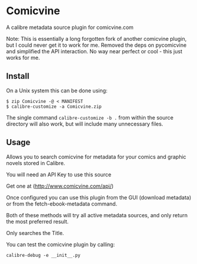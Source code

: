 # Comicvine
A calibre metadata source plugin for comicvine.com

Note: This is essentially a long forgotten fork of another comicvine plugin, but I could never get it to work for me. Removed the deps on pycomicvine and simplified the API interaction. No way near perfect or cool - this just works for me. 

## Install

On a Unix system this can be done using:

    $ zip Comicvine -@ < MANIFEST
    $ calibre-customize -a Comicvine.zip

The single command `calibre-customize -b .` from within the source
directory will also work, but will include many unnecessary files.

## Usage 

Allows you to search comicvine for metadata for your comics and
graphic novels stored in Calibre.

You will need an API Key to use this source
 
Get one at (http://www.comicvine.com/api/)

Once configured you can use this plugin from the GUI (download
metadata) or from the fetch-ebook-metadata command.  

Both of these methods will try all active metadata sources, and only
return the most preferred result.

Only searches the Title. 

You can test the comicvine plugin by calling:

    calibre-debug -e __init__.py

